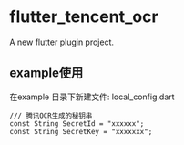 <!--
 * @Description: 
 * @Author: MrLiuYS
 * @Date: 2020-03-05 10:25:14
 * @LastEditors: MrLiuYS
 * @LastEditTime: 2020-03-05 10:39:59
 -->
# flutter_tencent_ocr

A new flutter plugin project.

## example使用

在example 目录下新建文件: local_config.dart

```
/// 腾讯OCR生成的秘钥串
const String SecretId = "xxxxxx"; 
const String SecretKey = "xxxxxxx"; 

```
